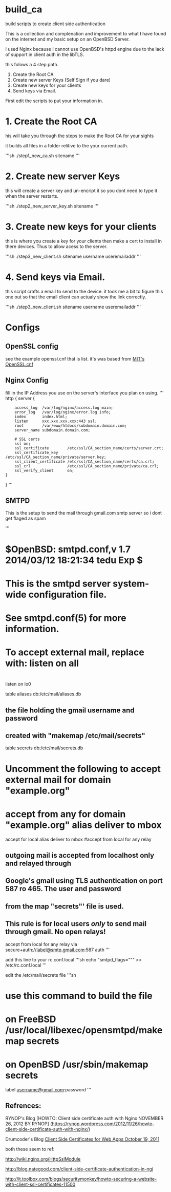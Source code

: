 # build_ca
build scripts to create client side authentication

This is a collection and complenation and improvement to what I have found on the internet and my basic setup on an OpenBSD Server.

I used Nginx because I cannot use OpenBSD's httpd engine due to the lack of support in client auth in the libTLS.

this folows a 4 step path. 
1. Create the Root CA
2. Create new server Keys (Self Sign if you dare)
3. Create new keys for your clients
4. Send keys via Email.

First edit the scripts to put your information in.

# 1. Create the Root CA

his will take you through the steps to make the Root CA for your sights

it builds all files in a folder relitive to the your current path.

'''sh
./step1_new_ca.sh sitename
'''

# 2. Create new server Keys

this will create a server key and un-encript it so you dont need to type it when the server restarts.

'''sh
./step2_new_server_key.sh sitename
'''

# 3. Create new keys for your clients

this is where you create a key for your clients then make a cert to install in there devices. Thus to allow acess to the server.

'''sh
./step3_new_client.sh sitename username useremailaddr
'''

# 4. Send keys via Email.

this script crafts a email to send to the device. it took me a bit to figure this one out so that the email client can actualy show the link correctly.

'''sh
./step3_new_client.sh sitename username useremailaddr
'''

# Configs

## OpenSSL config

see the example openssl.cnf that is list. it's was based from [MIT's OpenSSL.cnf](http://web.mit.edu/crypto/openssl.cnf)

## Nginx Config

fill in the IP Address you use on the server's interface you plan on using.
'''
http {
    server {
      
        access_log  /var/log/nginx/access.log main;
        error_log   /var/log/nginx/error.log info;
        index       index.html;
        listen      xxx.xxx.xxx.xxx:443 ssl;
        root        /var/www/htdocs/subdomain.domain.com;
        server_name subdomain.domain.com;

        # SSL certs
        ssl on;
        ssl_certificate        /etc/ssl/CA_section_name/certs/server.crt;
        ssl_certificate_key    /etc/ssl/CA_section_name/private/server.key;
        ssl_client_certificate /etc/ssl/CA_section_name/certs/ca.crt;
        ssl_crl                /etc/ssl/CA_section_name/private/ca.crl;
        ssl_verify_client      on;
    }
}
'''

## SMTPD

This is the setup to send the mail through gmail.com smtp server so i dont get flaged as spam

'''
#	$OpenBSD: smtpd.conf,v 1.7 2014/03/12 18:21:34 tedu Exp $

# This is the smtpd server system-wide configuration file.
# See smtpd.conf(5) for more information.

# To accept external mail, replace with: listen on all
#
listen on lo0

table aliases db:/etc/mail/aliases.db


## the file holding the gmail username and password 
## created with "makemap /etc/mail/secrets"
table secrets db:/etc/mail/secrets.db

# Uncomment the following to accept external mail for domain "example.org"
#
# accept from any for domain "example.org" alias <aliases> deliver to mbox
accept for local alias <aliases> deliver to mbox
#accept from local for any relay


## outgoing mail is accepted from localhost only and relayed through 
## Google's gmail using TLS authentication on port 587 ro 465. The user and password 
## from the map "secrets"' file is used.
## This rule is for local users _only_ to send mail through gmail. No open relays!
accept from local for any relay via secure+auth://label@smtp.gmail.com:587 auth <secrets>
'''

add this line to your rc.conf.local
'''sh
echo "smtpd_flags=\"\"" >> /etc/rc.conf.local
'''

edit the /etc/mail/secrets file
'''sh
# use this command to build the file
# on FreeBSD /usr/local/libexec/opensmtpd/makemap secrets
# on OpenBSD /usr/sbin/makemap secrets
label username@gmail.com:password
'''




## Refrences:

RYNOP's Blog [HOWTO: Client side certificate auth with Nginx NOVEMBER 26, 2012 BY RYNOP] (https://rynop.wordpress.com/2012/11/26/howto-client-side-certificate-auth-with-nginx/)

Drumcoder's Blog [Client Side Certificates for Web Apps October 19, 2011](http://drumcoder.co.uk/blog/2011/oct/19/client-side-certificates-web-apps/)

both these seem to ref:

http://wiki.nginx.org/HttpSslModule

http://blog.nategood.com/client-side-certificate-authentication-in-ngi

http://it.toolbox.com/blogs/securitymonkey/howto-securing-a-website-with-client-ssl-certificates-11500